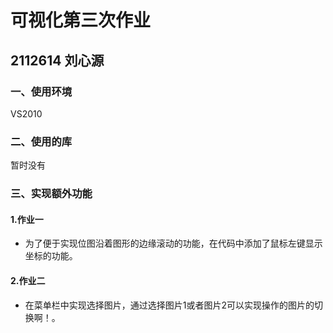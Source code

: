 # 可视化第三次作业
## 2112614 刘心源
### 一、使用环境
VS2010

### 二、使用的库
暂时没有

### 三、实现额外功能
#### 1.作业一
- 为了便于实现位图沿着图形的边缘滚动的功能，在代码中添加了鼠标左键显示坐标的功能。

#### 2.作业二
- 在菜单栏中实现选择图片，通过选择图片1或者图片2可以实现操作的图片的切换啊！。